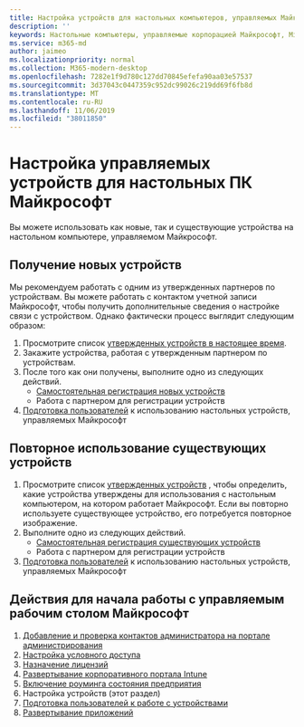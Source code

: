 ```yaml
---
title: Настройка устройств для настольных компьютеров, управляемых Майкрософт
description: ''
keywords: Настольные компьютеры, управляемые корпорацией Майкрософт, Microsoft 365, служба, документация
ms.service: m365-md
author: jaimeo
ms.localizationpriority: normal
ms.collection: M365-modern-desktop
ms.openlocfilehash: 7282e1f9d780c127dd70845efefa90aa03e57537
ms.sourcegitcommit: 3d37043c0447359c952dc99026c219dd69f6fb8d
ms.translationtype: MT
ms.contentlocale: ru-RU
ms.lasthandoff: 11/06/2019
ms.locfileid: "38011850"
---
```

# <a name="set-up-microsoft-managed-desktop-devices"></a>Настройка управляемых устройств для настольных ПК Майкрософт

Вы можете использовать как новые, так и существующие устройства на настольном компьютере, управляемом Майкрософт.

## <a name="to-obtain-new-devices"></a>Получение новых устройств

Мы рекомендуем работать с одним из утвержденных партнеров по устройствам. Вы можете работать с контактом учетной записи Майкрософт, чтобы получить дополнительные сведения о настройке связи с устройством. Однако фактически процесс выглядит следующим образом:

1. Просмотрите список [утвержденных устройств в настоящее время](../service-description/device-list.md).
2. Закажите устройства, работая с утвержденным партнером по устройствам.
3. После того как они получены, выполните одно из следующих действий.
    - [Самостоятельная регистрация новых устройств](register-devices-self.md)
    - Работа с партнером для регистрации устройств
4. [Подготовка пользователей](get-started-devices.md) к использованию настольных устройств, управляемых Майкрософт

## <a name="to-re-use-existing-devices"></a>Повторное использование существующих устройств

1. Просмотрите список [утвержденных устройств](../service-description/device-list.md) , чтобы определить, какие устройства утверждены для использования с настольным компьютером, на котором работает Майкрософт. Если вы повторно используете существующее устройство, его потребуется повторное изображение.
2. Выполните одно из следующих действий.
    - [Самостоятельная регистрация существующих устройств](register-reused-devices-self.md)
    - Работа с партнером для регистрации устройств
3. [Подготовка пользователей](get-started-devices.md) к использованию настольных устройств, управляемых Майкрософт

## <a name="steps-to-get-started-with-microsoft-managed-desktop"></a>Действия для начала работы с управляемым рабочим столом Майкрософт

1. [Добавление и проверка контактов администратора на портале администрирования](add-admin-contacts.md)
2. [Настройка условного доступа](conditional-access.md)
3. [Назначение лицензий](assign-licenses.md)
4. [Развертывание корпоративного портала Intune](company-portal.md)
5. [Включение роуминга состояния предприятия](enterprise-state-roaming.md)
6. Настройка устройств (этот раздел)
7. [Подготовка пользователей к работе с устройствами](get-started-devices.md)
8. [Развертывание приложений](deploy-apps.md)